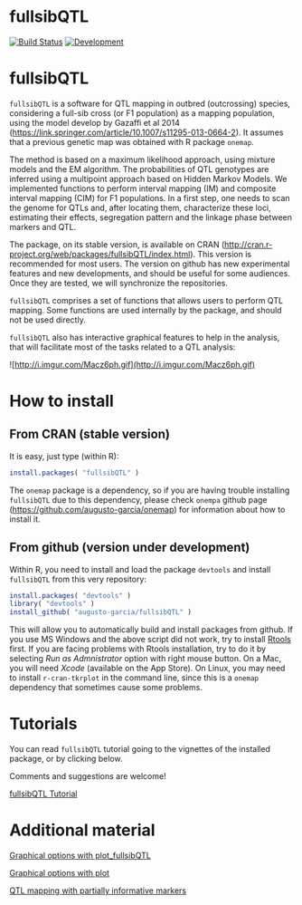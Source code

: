 # fullsibQTL

[![Build Status](https://travis-ci.org/augusto-garcia/fullsibQTL.svg?branch=master)](https://travis-ci.org/augusto-garcia/fullsibQTL) [![Development](https://img.shields.io/badge/development-active-blue.svg)](https://img.shields.io/badge/development-active-blue.svg)

<!-- [![Build Status](https://travis-ci.org/augusto-garcia/fullsibQTL.svg?branch=master)](https://travis-ci.org/augusto-garcia/fullsibQTL) -->

# fullsibQTL

`fullsibQTL` is a software for QTL mapping in outbred (outcrossing) species, considering a full-sib cross (or F1 population) as a mapping population, using the model develop by Gazaffi et al 2014 (https://link.springer.com/article/10.1007/s11295-013-0664-2). It assumes that a previous genetic map was obtained with R package `onemap`.

The method is based on a maximum likelihood approach, using mixture models and the EM algorithm. The probabilities of QTL genotypes are inferred using a multipoint approach based on Hidden Markov Models. We implemented functions to perform interval mapping (IM) and composite interval mapping (CIM) for F1 populations. In a first step, one needs to scan the genome for QTLs and, after locating them, characterize these loci, estimating their effects, segregation pattern and the linkage phase between markers and QTL.

The package, on its stable version, is available on CRAN (http://cran.r-project.org/web/packages/fullsibQTL/index.html). This version is recommended for most users. The version on github has new experimental features and new developments, and should be useful for some audiences. Once they are tested, we will synchronize the repositories.

`fullsibQTL` comprises a set of functions that allows users to perform QTL mapping. Some functions are used internally by the package, and should not be used directly.

`fullsibQTL` also has interactive graphical features to help in the analysis, that will facilitate most of the tasks related to a QTL analysis:

![http://i.imgur.com/Macz6ph.gif](http://i.imgur.com/Macz6ph.gif)

# How to install

## From CRAN (stable version)

It is easy, just type (within R):

```R
install.packages( "fullsibQTL" )
```

The `onemap` package is a dependency, so if you are having trouble installing `fullsibQTL` due to this dependency, please check `onempa` github page (https://github.com/augusto-garcia/onemap) for information about how to install it.

## From github (version under development)

Within R, you need to install and load the package `devtools` and install `fullsibQTL` from this very repository:

```R
install.packages( "devtools" )
library( "devtools" )
install_github( "augusto-garcia/fullsibQTL" )
```

This will allow you to automatically build and install packages from github. If you use MS Windows and the above script did not work, try to install [Rtools](https://cran.r-project.org/bin/windows/Rtools/) first. If you are facing problems with Rtools installation, try to do it by selecting *Run as Admnistrator* option with right mouse button. On a Mac, you will need _Xcode_ (available on the App Store). On Linux, you may need to install `r-cran-tkrplot` in the command line, since this is a `onemap` dependency that sometimes cause some problems.


# Tutorials

You can read `fullsibQTL` tutorial going to the vignettes of the installed package, or by clicking below.

Comments and suggestions are welcome!

[fullsibQTL Tutorial](https://rramadeu.github.io/fullsibQTL/inst/docs/fullsibQTL_Tutorial.html)

# Additional material
[Graphical options with plot_fullsibQTL](https://rramadeu.github.io/fullsibQTL/inst/docs/Graphical_options_with_plot_fullsibQTL.html)

[Graphical options with plot](https://rramadeu.github.io/fullsibQTL/inst/docs/Graphical_options_with_plot.html)

[QTL mapping with partially informative markers](https://rramadeu.github.io/fullsibQTL/inst/docs/QTL_mapping_with_partially_informative_markers.html)
